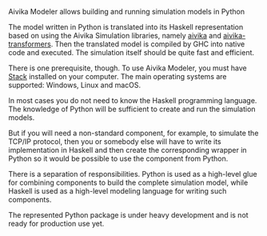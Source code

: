 Aivika Modeler allows building and running simulation models in Python

The model written in Python is translated into its Haskell representation 
based on using the Aivika Simulation libraries, namely 
[aivika](http://hackage.haskell.org/package/aivika) and
[aivika-transformers](http://hackage.haskell.org/package/aivika-transformers). 
Then the translated model is compiled by GHC into native code and executed. 
The simulation itself should be quite fast and efficient.

There is one prerequisite, though. To use Aivika Modeler, you must have 
[Stack](http://docs.haskellstack.org/) installed on your computer.
The main operating systems are supported: Windows, Linux and macOS.

In most cases you do not need to know the Haskell programming language. 
The knowledge of Python will be sufficient to create and run the simulation 
models.

But if you will need a non-standard component, for example, to simulate 
the TCP/IP protocol, then you or somebody else will have to write its 
implementation in Haskell and then create the corresponding wrapper in 
Python so it would be possible to use the component from Python. 

There is a separation of responsibilities. Python is used as a high-level glue for 
combining components to build the complete simulation model, while Haskell is used as 
a high-level modeling language for writing such components.

The represented Python package is under heavy development and 
is not ready for production use yet.
